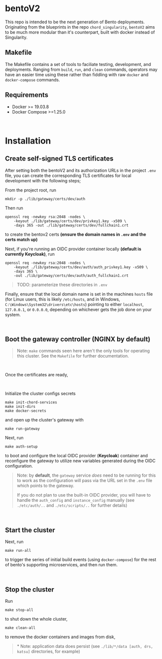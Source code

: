 # bentoV2
This repo is intended to be the next generation of Bento deployments.
Originating from the blueprints in the repo `chord_singularity`, `bentoV2` aims to be much more modular than it's counterpart, built with docker instead of Singularity.

## Makefile
The Makefile contains a set of tools to faciliate testing, development, and deployments. Ranging from `build`, `run`, and `clean` commands, operators may have an easier time using these rather than fiddling with raw `docker` and `docker-compose` commands.

## Requirements
- Docker >= 19.03.8
- Docker Compose >=1.25.0

<br/>

# Installation
## Create self-signed TLS certificates
After setting both the bentoV2 and its authorization URLs in the project `.env` file, you can create the corresponding TLS certificates for local development with the following steps;

From the project root, run 
```
mkdir -p ./lib/gateway/certs/dev/auth
```

Then run 
```
openssl req -newkey rsa:2048 -nodes \
    -keyout ./lib/gateway/certs/dev/privkey1.key -x509 \
    -days 365 -out ./lib/gateway/certs/dev/fullchain1.crt
```
to create the bentov2 certs **(ensure the domain names in `.env` and the certs match up)**

Next, if you're running an OIDC provider container locally <b>(default is currently Keycloak)</b>, run 
```
openssl req -newkey rsa:2048 -nodes \
    -keyout ./lib/gateway/certs/dev/auth/auth_privkey1.key -x509 \
    -days 365 \
    -out ./lib/gateway/certs/dev/auth/auth_fullchain1.crt
```

> TODO: parameterize these directories in `.env`

Finally, ensure that the local domain name is set in the machines `hosts` file (for Linux users, this is likely `/etc/hosts`, and in Windows, `C:\Windows\System32\drivers\etc\hosts`) pointing to either `localhost`, `127.0.0.1`, or `0.0.0.0`, depending on whichever gets the job done on your system.

<br/>

## Boot the gateway controller (<b>NGINX</b> by default)

> Note: `make` commands seen here aren't the only tools for operating this cluster. See the `Makefile` for further documentation.

<br/>

Once the certificates are ready, 

<br/>

Initialize the cluster configs secrets

```
make init-chord-services
make init-dirs
make docker-secrets
```
and open up the cluster's gateway with
```
make run-gateway
```

Next, run

```
make auth-setup
```

to boot and configure the local OIDC provider (<b>Keycloak</b>) container and reconfigure the gateway to utilize new variables generated during the OIDC configuration.

> Note: by <b>default</b>, the `gateway` service *does* need to be running for this to work as the configuration will pass via the URL set in the `.env` file which points to the gateway. 
>
> If you do not plan to use the built-in OIDC provider, you will have to handle the `auth_config` and `instance_config` manually (see `./etc/auth/..` and `./etc/scripts/..` for further details)

<br />

## Start the cluster
Next, run

```
make run-all
```

to trigger the series of initial build events (using `docker-compose`) for the rest of bento's supporting microservices, and then run them.

<br />

## Stop the cluster
Run

```
make stop-all
```

to shut down the whole cluster,

```
make clean-all
```
to remove the docker containers and images from disk,

> \* Note: application data does persist (see `./lib/*/data [auth, drs, katsu]` directories, for example)

